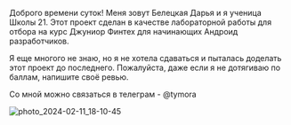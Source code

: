 Доброго времени суток! Меня зовут Белецкая Дарья и я ученица Школы 21.
Этот проект сделан в качестве лабораторной работы для отбора на курс Джуниор Финтех для начинающих Андроид разработчиков. 

Я еще многого не знаю, но я не хотела сдаваться и пыталась доделать этот проект до последнего. Пожалуйста, даже если я не дотягиваю по баллам, напишите своё ревью. 


Со мной можно связаться в телеграм - @tymora


![photo_2024-02-11_18-10-45](https://github.com/Tymora/Beletskaya_MoviesApp/assets/48349534/7ae0841e-8958-45f0-ab61-563d4ea38e5d)
